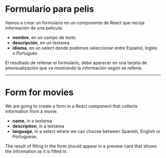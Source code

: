# Formulario para pelis

Vamos a crear un formulario en un componente de React que recoja información de una
película:

- **nombre**, en un campo de texto
- **descripción**, en un textarea
- **idioma**, en un select donde podemos seleccionar entre Español, Inglés o Portugués

El resultado de rellenar el formulario, debe aparecer en una tarjeta de previsualización que va mostrando la información según se rellena.

---

# Form for movies

We are going to create a form in a React component that collects information from a
movie:

- **name**, in a textarea
- **description**, in a textarea
- **language**, in a select where we can choose between Spanish, English or Portuguese.

The result of filling in the form should appear in a preview card that shows the information as it is filled in.
